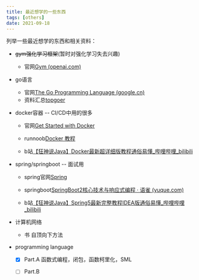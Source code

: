 ```yaml
---
title: 最近想学的一些东西
tags: [others]
date: 2021-09-18
---
```


列举一些最近想学的东西和相关资料：

- ~~gym强化学习框架~~(暂时对强化学习失去兴趣)
  - 官网[Gym (openai.com)](https://gym.openai.com/)
- go语言
  - 官网[The Go Programming Language (google.cn)](https://golang.google.cn/)
  - 资料汇总[topgoer](https://topgoer.com/)
- docker容器 -- CI/CD中用的很多

  - 官网[Get Started with Docker](https://www.docker.com/get-started)

  - runnoob[Docker 教程](https://www.runoob.com/docker/docker-tutorial.html)

  - b站[【狂神说Java】Docker最新超详细版教程通俗易懂_哔哩哔哩_bilibili](https://www.bilibili.com/video/BV1og4y1q7M4?from=search&seid=7594842099893206239&spm_id_from=333.337.0.0)
- spring/springboot -- 面试用

  - spring官网[Spring](https://spring.io/)

  - springboot[SpringBoot2核心技术与响应式编程 · 语雀 (yuque.com)](https://www.yuque.com/atguigu/springboot)

  - b站[【狂神说Java】Spring5最新完整教程IDEA版通俗易懂_哔哩哔哩_bilibili](https://www.bilibili.com/video/BV1WE411d7Dv?spm_id_from=333.999.0.0)
- 计算机网络
  - 书 自顶向下方法
- programming language
  - [x] Part.A 函数式编程，闭包，函数柯里化，SML
  - [ ] Part.B


